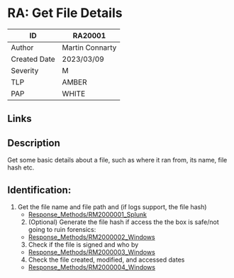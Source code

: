 # RA: Get File Details

| ID | RA20001 |
|---|---|
| Author | Martin Connarty |
| Created Date | 2023/03/09 |
| Severity | M |
| TLP | AMBER |
| PAP | WHITE |

## Links

## Description

Get some basic details about a file, such as where it ran from, its name, file hash etc.
    
## Identification:
1. Get the file name and file path and (if logs support, the file hash)
      - [Response_Methods/RM2000001_Splunk](RM2000001_Splunk)
    2. (Optional) Generate the file hash if access the the box is safe/not going to ruin forensics:
      - [Response_Methods/RM2000002_Windows](RM2000002_Windows)
    3. Check if the file is signed and who by
      - [Response_Methods/RM2000003_Windows](RM2000003_Windows)
    4. Check the file created, modified, and accessed dates 
      - [Response_Methods/RM2000004_Windows](RM2000004_Windows)
